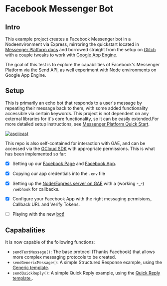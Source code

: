 # Facebook Messenger Bot

## Intro

This example project creates a Facebook Messenger bot in a Nodeenvironment via Express, mirroring the quickstart located in [Messenger Platform docs](https://developers.facebook.com/docs/messenger-platform/guides/quick-start) and borrowed straight from the setup on [Glitch](https://developers.facebook.com/docs/messenger-platform/guides/quick-start) with a couple tweaks to work with [Google App Engine](https://cloud.google.com/appengine/docs/). 

The goal of this test is to explore the capabilities of Facebook's Messenger Platform via the Send API, as well experiment with Node environments on Google App Engine. 

## Setup 

This is primarily an echo bot that responds to a user's message by repeating their message back to them, with some added functionality accessible via certain keywords. This project is not dependent on any external libraries for it's core functionality, so it can be easily extended.For more detailed setup instructions, see [Messenger Platform Quick Start](https://developers.facebook.com/docs/messenger-platform/guides/quick-start).

[![asciicast](https://asciinema.org/a/4x9izzb6xxeu1g5xx785tlioa.png)](https://asciinema.org/a/4x9izzb6xxeu1g5xx785tlioa)

This repo is also self-contained for interaction with GAE, and can be accessed via the [GCloud SDK](https://cloud.google.com/sdk/) with appropriate permissions.   This is what has been implemented so far:

- [x] Setting up our [Facebook Page](https://www.facebook.com/Vocal-1226907177358234/) and [Facebook App](https://developers.facebook.com/apps/1864264410512639/dashboard/).

- [x] Copying our app credentials into the `.env` file

- [x] Setting up the [Node/Express server on GAE](https://vocal-162118.appspot.com) with a (working -_-) `/webhook` for callbacks.
 
- [x] Configure your Facebook App with the right messaging permisions, Callback URL and Verify Tokens. 

- [ ] Playing with the new [bot!](https://www.messenger.com/t/feedbackAI/)

## Capabalities

It is now capable of the following functions:
- `sendTextMessage()`: The base protocol (Thanks Facebook) that allows more complex messaging protocols to be created.
- `sendGenericMessage()`: A simple Structured Response example, using the [Generic template](https://developers.facebook.com/docs/messenger-platform/send-api-reference/generic-template).
- `sendQuickReply()`:  A simple Quick Reply example, using the [Quick Reply template.](https://developers.facebook.com/docs/messenger-platform/send-api-reference/quick-replies).